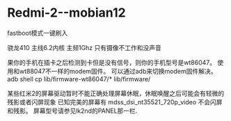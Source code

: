 # Redmi-2--mobian12


fastboot模式一键刷入


骁龙410
主线6.2内核
主频1Ghz
只有摄像不工作和没声音

果你的手机在插卡之后检测到卡但是没有信号，则你的手机型号是wt86047。
使用和wt88047不一样的modem固件。
可以通过adb来切换modem固件解决。
adb shell
cp lib/firmware-wt86047/* lib/firmware/

某些红米2的屏幕驱动暂时不能正确处理屏幕休眠，休眠唤醒之后可能会有轻微的残影或者闪屏现象
已知完美的屏幕有 mdss_dsi_nt35521_720p_video 不会闪屏和残影。
屏幕型号请参见lk2nd的PANEL那一栏.
